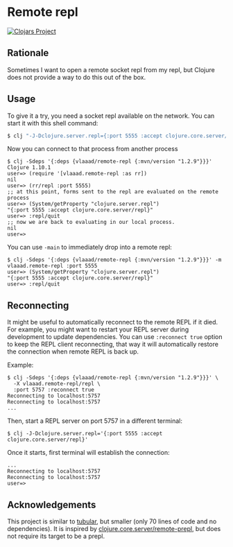 # Remote repl
[![Clojars Project](https://img.shields.io/clojars/v/vlaaad/remote-repl.svg)](https://clojars.org/vlaaad/remote-repl)

## Rationale

Sometimes I want to open a remote socket repl from my repl, but Clojure does not 
provide a way to do this out of the box. 

## Usage

To give it a try, you need a socket repl available on the network. You can start
it with this shell command:
```sh
$ clj "-J-Dclojure.server.repl={:port 5555 :accept clojure.core.server/repl}" 
```

Now you can connect to that process from another process
```
$ clj -Sdeps '{:deps {vlaaad/remote-repl {:mvn/version "1.2.9"}}}'
Clojure 1.10.1
user=> (require '[vlaaad.remote-repl :as rr])
nil
user=> (rr/repl :port 5555)
;; at this point, forms sent to the repl are evaluated on the remote process 
user=> (System/getProperty "clojure.server.repl")
"{:port 5555 :accept clojure.core.server/repl}"
user=> :repl/quit
;; now we are back to evaluating in our local process.
nil
user=> 
```

You can use `-main` to immediately drop into a remote repl:
```
$ clj -Sdeps '{:deps {vlaaad/remote-repl {:mvn/version "1.2.9"}}}' -m vlaaad.remote-repl :port 5555
user=> (System/getProperty "clojure.server.repl")
"{:port 5555 :accept clojure.core.server/repl}"
user=> :repl/quit
```

## Reconnecting

It might be useful to automatically reconnect to the remote REPL if it died. For 
example, you might want to restart your REPL server during development to update
dependencies. You can use `:reconnect true` option to keep the REPL client 
reconnecting, that way it will automatically restore the connection when remote
REPL is back up.

Example:

```shell
$ clj -Sdeps '{:deps {vlaaad/remote-repl {:mvn/version "1.2.9"}}}' \
  -X vlaaad.remote-repl/repl \
  :port 5757 :reconnect true
Reconnecting to localhost:5757
Reconnecting to localhost:5757
...
```

Then, start a REPL server on port 5757 in a different terminal:

```shell
$ clj -J-Dclojure.server.repl='{:port 5555 :accept clojure.core.server/repl}'
```

Once it starts, first terminal will establish the connection:
```shell
...
Reconnecting to localhost:5757
Reconnecting to localhost:5757
user=> 
```

## Acknowledgements

This project is similar to [tubular](https://github.com/mfikes/tubular), but 
smaller (only 70 lines of code and no dependencies). It is inspired by 
[clojure.core.server/remote-prepl](https://github.com/clojure/clojure/blob/0035cd8d73517e7475cb8b96c7911eb0c43a1a9d/src/clj/clojure/core/server.clj#L295-L338),
but does not require its target to be a prepl.